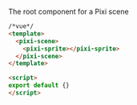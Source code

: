 
The root component for a Pixi scene

```html
/*vue*/
<template>
  <pixi-scene>
    <pixi-sprite></pixi-sprite>
  </pixi-scene>
</template>

<script>
export default {}
</script>
```



